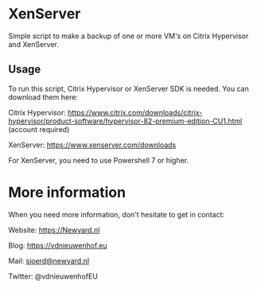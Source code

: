 # XenServer
Simple script to make a backup of one or more VM's on Citrix Hypervisor and XenServer.

## Usage
To run this script, Citrix Hypervisor or XenServer SDK is needed. You can download them here:

Citrix Hypervisor: https://www.citrix.com/downloads/citrix-hypervisor/product-software/hypervisor-82-premium-edition-CU1.html (account required)

XenServer: https://www.xenserver.com/downloads

For XenServer, you need to use Powershell 7 or higher. 

# More information

When you need more information, don't hesitate to get in contact:

Website: https://Newyard.nl 

Blog:  https://vdnieuwenhof.eu

Mail: sjoerd@newyard.nl

Twitter: @vdnieuwenhofEU




